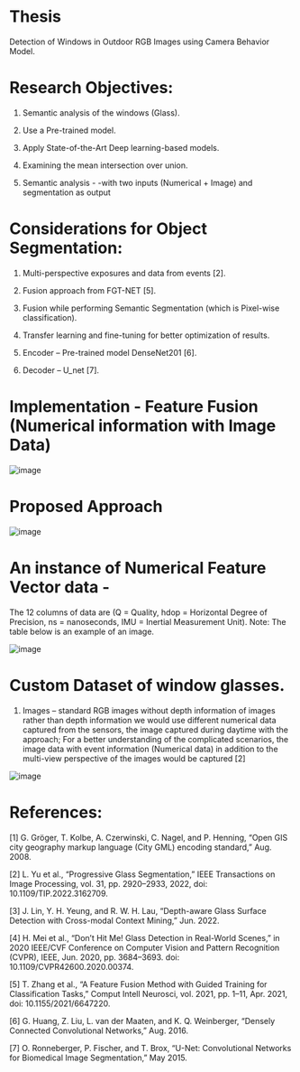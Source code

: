 # Thesis
Detection of Windows in Outdoor RGB Images using Camera Behavior Model.


# Research Objectives:
1. Semantic analysis of the windows (Glass).

2. Use a Pre-trained model.

3. Apply State-of-the-Art Deep learning-based models.

4. Examining the mean intersection over union.

5. Semantic analysis - -with two inputs (Numerical + Image) and segmentation as output

   
# Considerations for Object Segmentation:
1. Multi-perspective exposures and data from events [2].

2.  Fusion approach from FGT-NET [5].


3. Fusion while performing Semantic Segmentation (which is Pixel-wise classification).


4. Transfer learning and fine-tuning  for better optimization of results.

 
5. Encoder – Pre-trained model DenseNet201 [6].


6. Decoder – U_net [7].


# Implementation - Feature Fusion (Numerical information with Image Data)
![image](https://github.com/user-attachments/assets/8d71ad1c-bf2d-476c-9bed-923164cd876c)

# Proposed Approach
![image](https://github.com/user-attachments/assets/9c7fe6b6-84d6-424a-aa3a-dec0d4341d06)


# An instance of Numerical Feature Vector data -
The 12 columns of data are 
(Q = Quality, hdop = Horizontal Degree of 
Precision, ns = nanoseconds, IMU = Inertial Measurement Unit). Note: The table below is an 
example of an image.

![image](https://github.com/user-attachments/assets/2bb1f7ce-66f5-4ebb-a228-c8e755616856)


# Custom Dataset of window glasses. 

1. Images – standard RGB images without depth information of images rather than depth information we would use different numerical data captured from the sensors, the image captured during daytime with the approach; For a better understanding of the complicated scenarios, the image data with event information (Numerical data) in addition to the multi-view perspective of the images would be captured [2]

![image](https://github.com/user-attachments/assets/1f4d58fb-0c82-48bc-928e-231c9539aea3)






# References:

[1] G. Gröger, T. Kolbe, A. Czerwinski, C. Nagel, and P. Henning, “Open GIS city geography markup language (City GML) encoding standard,” Aug. 2008.


[2] L. Yu et al., “Progressive Glass Segmentation,” IEEE Transactions on Image Processing, vol. 31, pp. 2920–2933, 2022, doi: 10.1109/TIP.2022.3162709. 


[3] J. Lin, Y. H. Yeung, and R. W. H. Lau, “Depth-aware Glass Surface Detection with Cross-modal Context Mining,” Jun. 2022. 


[4] H. Mei et al., “Don’t Hit Me! Glass Detection in Real-World Scenes,” in 2020 IEEE/CVF Conference on Computer Vision and Pattern Recognition (CVPR), IEEE, Jun. 2020, pp. 3684–3693. doi: 10.1109/CVPR42600.2020.00374.


[5] T. Zhang et al., “A Feature Fusion Method with Guided Training for Classification Tasks,” Comput Intell Neurosci, vol. 2021, pp. 1–11, Apr. 2021, doi: 10.1155/2021/6647220.


[6] G. Huang, Z. Liu, L. van der Maaten, and K. Q. Weinberger, “Densely Connected Convolutional Networks,” Aug. 2016.


[7] O. Ronneberger, P. Fischer, and T. Brox, “U-Net: Convolutional Networks for Biomedical Image Segmentation,” May 2015.

